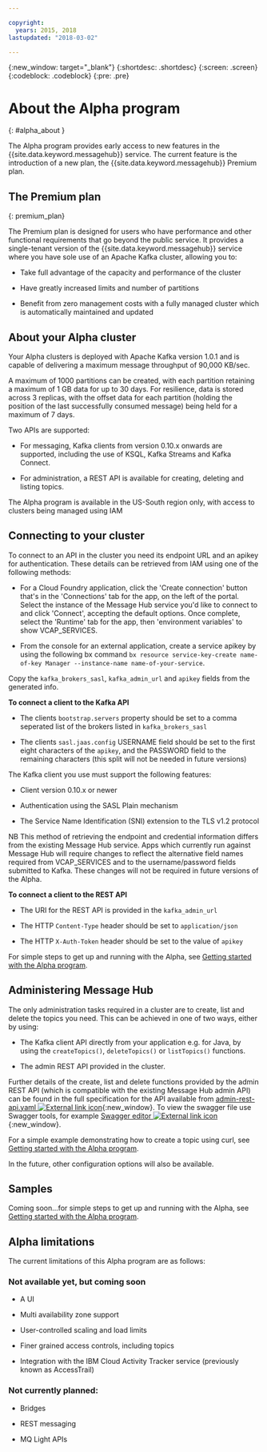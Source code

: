 ```yaml
---

copyright:
  years: 2015, 2018
lastupdated: "2018-03-02"

---
```


{:new_window: target="_blank"}
{:shortdesc: .shortdesc}
{:screen: .screen}
{:codeblock: .codeblock}
{:pre: .pre}

<!-- Notes from chat with Charlie 

Different plan for provisioning

Quality of service from each plan

Life of a user through cycle - APIs, feature sets

-->

# About the Alpha program
{: #alpha_about }

The Alpha program provides early access to new features in the {{site.data.keyword.messagehub}} service. The current feature is the introduction of a new plan, the {{site.data.keyword.messagehub}} Premium plan.

## The Premium plan
{: premium_plan}

The Premium plan is designed for users who have performance and other functional requirements that go beyond the public service. It provides a single-tenant version of the {{site.data.keyword.messagehub}} service where you have sole use of an Apache Kafka cluster, allowing you to:

* Take full advantage of the capacity and performance of the cluster

* Have greatly increased limits and number of partitions

* Benefit from zero management costs with a fully managed cluster which is automatically maintained and updated

## About your Alpha cluster

Your Alpha clusters is deployed with Apache Kafka version 1.0.1 and is capable of delivering a maximum message throughput of 90,000 KB/sec. 

A maximum of 1000 partitions can be created, with each partition retaining a maximum of 1 GB data for up to 30 days. For resilience, data is stored across 3 replicas, with the offset data for each partition (holding the position of the last successfully consumed message) being held for a maximum of 7 days.

Two APIs are supported:

* For messaging, Kafka clients from version 0.10.x onwards are supported, including the use of KSQL, Kafka Streams and Kafka Connect.

* For administration, a REST API is available for creating, deleting and listing topics.

The Alpha program is available in the US-South region only, with access to clusters being managed using IAM

## Connecting to your cluster

To connect to an API in the cluster you need its endpoint URL and an apikey for authentication. These details can be retrieved from IAM using one of the following methods:

* For a Cloud Foundry application, click the 'Create connection' button that's in the 'Connections' tab for the app, on the left of the portal. Select the instance of the Message Hub service you'd like to connect to and click 'Connect', accepting the default options. Once complete, select the 'Runtime' tab for the app, then 'environment variables' to show VCAP_SERVICES.

* From the console for an external application, create a service apikey by using the following bx command ```bx resource service-key-create name-of-key Manager --instance-name name-of-your-service```. 

Copy the ```kafka_brokers_sasl```, ```kafka_admin_url``` and ```apikey``` fields from the generated info.

__To connect a client to the Kafka API__

* The clients ```bootstrap.servers``` property should be set to a comma seperated list of the brokers listed in ```kafka_brokers_sasl```

* The clients ```sasl.jaas.config``` USERNAME field should be set to the first eight characters of the ```apikey```, and the PASSWORD field to the remaining characters (this split will not be needed in future versions)

The Kafka client you use must support the following features:

* Client version 0.10.x or newer

* Authentication using the SASL Plain mechanism

* The Service Name Identification (SNI) extension to the TLS v1.2 protocol

NB This method of retrieving the endpoint and credential information differs from the existing Message Hub service. Apps which currently run against Message Hub will require changes to reflect the alternative field names required from VCAP_SERVICES and to the username/password fields submitted to Kafka. These changes will not be required in future versions of the Alpha.

__To connect a client to the REST API__

* The URI for the REST API is provided in the ```kafka_admin_url```

* The HTTP ```Content-Type``` header should be set to ```application/json```

* The HTTP ```X-Auth-Token``` header should be set to the value of ```apikey```

For simple steps to get up and running with the Alpha, see [Getting started with the Alpha program](/docs/services/MessageHub/messagehub120.html).


## Administering Message Hub

The only administration tasks required in a cluster are to create, list and delete the topics you need. This can be achieved in one of two ways, either by using:

* The Kafka client API directly from your application e.g. for Java, by using the ```createTopics()```, ```deleteTopics()``` or ```listTopics()``` functions.

* The admin REST API provided in the cluster.

Further details of the create, list and delete functions provided by the admin REST API (which is compatible with the existing Message Hub admin API) can be found in the full specification for the API available from [admin-rest-api.yaml ![External link icon](../../icons/launch-glyph.svg "External link icon")](https://github.com/ibm-messaging/message-hub-docs/blob/master/admin-rest-api/admin-rest-api.yaml){:new_window}.
To view the swagger file use Swagger tools, for example [Swagger editor ![External link icon](../../icons/launch-glyph.svg "External link icon")](http://editor.swagger.io/#/){:new_window}.


For a simple example demonstrating how to create a topic using curl, see [Getting started with the Alpha program](/docs/services/MessageHub/messagehub120.html).

In the future, other configuration options will also be available.


## Samples

Coming soon...for simple steps to get up and running with the Alpha, see [Getting started with the Alpha program](/docs/services/MessageHub/messagehub120.html).

## Alpha limitations

The current limitations of this Alpha program are as follows:

### Not available yet, but coming soon

* A UI

* Multi availability zone support

* User-controlled scaling and load limits

* Finer grained access controls, including topics

* Integration with the IBM Cloud Activity Tracker service (previously known as AccessTrail) 

### Not currently planned:

* Bridges

* REST messaging

* MQ Light APIs







